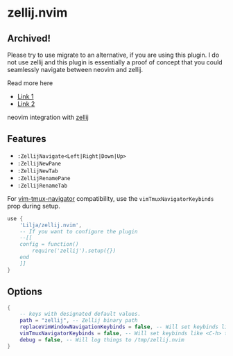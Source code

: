 # zellij.nvim

## Archived!

Please try to use migrate to an alternative, if you are using this plugin. I do not use zellij and this plugin is essentially a proof of concept that you could seamlessly navigate between neovim and zellij.

Read more here
- [Link 1](https://github.com/zellij-org/zellij/issues/967)
- [Link 2](https://github.com/Lilja/zellij.nvim/issues/6)

neovim integration with [zellij](https://github.com/zellij-org/zellij)

## Features

* `:ZellijNavigate<Left|Right|Down|Up>`
* `:ZellijNewPane`
* `:ZellijNewTab`
* `:ZellijRenamePane`
* `:ZellijRenameTab`

For [vim-tmux-navigator](https://github.com/christoomey/vim-tmux-navigator) compatibility, use the `vimTmuxNavigatorKeybinds` prop during setup.

```lua
use {
    'Lilja/zellij.nvim',
    -- If you want to configure the plugin
    --[[
    config = function()
        require('zellij').setup({})
    end
    ]]
}
```

## Options

```lua
{
    -- keys with designated default values.
    path = "zellij", -- Zellij binary path
    replaceVimWindowNavigationKeybinds = false, -- Will set keybinds like <C-w>h to left
    vimTmuxNavigatorKeybinds = false, -- Will set keybinds like <C-h> to left
    debug = false, -- Will log things to /tmp/zellij.nvim
}
```
